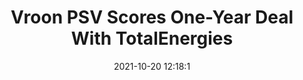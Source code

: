 ---
"title": "Vroon PSV Scores One-Year Deal With TotalEnergies"
"date": "2021-10-20 12:18:1"
"feed_name": "RIGZONE"
"feed_website": "http://www.rigzone.com/"
"feed_rss": "http://www.rigzone.com/news/rss/rigzone_latest.aspx"
"link": "https://www.rigzone.com/news/vroon_psv_scores_oneyear_deal_with_totalenergies-20-oct-2021-166772-article/?rss=true"
"source": "None"
"file": "_posts/2021-1-1-fbb6bdad2264bf9e39491a3a772979034f8d88b5.md"
"accident": "0"
"drilling": "0"
"represented_by": "0"
"dead": "0"
"injured": "0"
"arrested": "0"
"place": "unknown place"
"where": "unknown site"
"causes": "unknown"
"place_uri": "unknown place"
---
